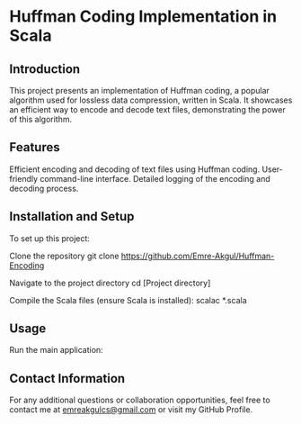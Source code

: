 # Huffman Coding Implementation in Scala
## Introduction
This project presents an implementation of Huffman coding, a popular algorithm used for lossless data compression, written in Scala. It showcases an efficient way to encode and decode text files, demonstrating the power of this algorithm.

## Features
Efficient encoding and decoding of text files using Huffman coding.
User-friendly command-line interface.
Detailed logging of the encoding and decoding process.

## Installation and Setup
To set up this project:

Clone the repository
    git clone https://github.com/Emre-Akgul/Huffman-Encoding
    
Navigate to the project directory
    cd [Project directory]
    
Compile the Scala files (ensure Scala is installed):
    scalac *.scala

## Usage
Run the main application:

## Contact Information
For any additional questions or collaboration opportunities, feel free to contact me at emreakgulcs@gmail.com or visit my GitHub Profile.

